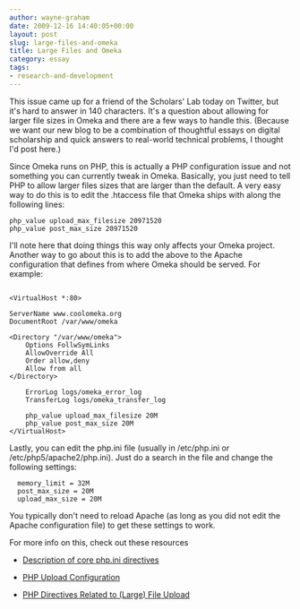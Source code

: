 ```yaml
---
author: wayne-graham
date: 2009-12-16 14:40:05+00:00
layout: post
slug: large-files-and-omeka
title: Large Files and Omeka
category: essay
tags:
- research-and-development
---
```


This issue came up for a friend of the Scholars' Lab today on Twitter, but it's hard to answer in 140 characters. It's a question about allowing for larger file sizes in Omeka and there are a few ways to handle this.  (Because we want our new blog to be a combination of thoughtful essays on digital scholarship and quick answers to real-world technical problems, I thought I'd post here.)

Since Omeka runs on PHP, this is actually a PHP configuration issue and not something you can currently tweak in Omeka. Basically, you just need to tell PHP to allow larger files sizes that are larger than the default. A very easy way to do this is to edit the .htaccess file that Omeka ships with along the following lines:

```
php_value upload_max_filesize 20971520
php_value post_max_size 20971520
```

I'll note here that doing things this way only affects your Omeka project. Another way to go about this is to add the above to the Apache configuration that defines from where Omeka should be served. For example:

```

<VirtualHost *:80>

ServerName www.coolomeka.org
DocumentRoot /var/www/omeka

<Directory "/var/www/omeka">
    Options FollwSymLinks
    AllowOverride All
    Order allow,deny
    Allow from all
</Directory>

    ErrorLog logs/omeka_error_log
    TransferLog logs/omeka_transfer_log

    php_value upload_max_filesize 20M
    php_value post_max_size 20M
</VirtualHost>
```

Lastly, you can edit the php.ini file (usually in /etc/php.ini or /etc/php5/apache2/php.ini). Just do a search in the file and change the following settings:

```
  memory_limit = 32M
  post_max_size = 20M
  upload_max_size = 20M
```

You typically don't need to reload Apache (as long as you did not edit the Apache configuration file) to get these settings to work.

For more info on this, check out these resources



	
  * [Description of core php.ini directives](http://php.net/manual/en/ini.core.php)

	
  * [PHP Upload Configuration](http://www.radinks.com/upload/config.php)

	
  * [PHP Directives Related to (Large) File Upload](http://www.developershome.com/wap/wapUpload/wap_upload.asp?page=php2)


